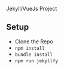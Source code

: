 Jekyll/VueJs Project 

## Setup

* Clone the Repo
* `npm install`
* `bundle install`
* `npm run jekyllfy`

